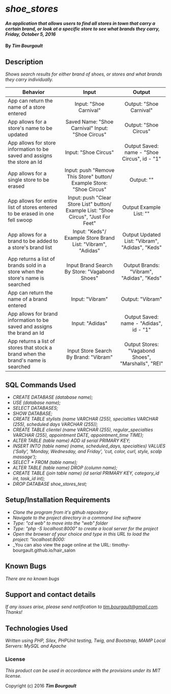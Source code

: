 # _shoe_stores_

#### _An application that allows users to find all stores in town that carry a certain brand, or look at a specific store to see what brands they carry, Friday, October 5, 2016_

#### By _**Tim Bourgault**_

## Description

_Shows search results for either brand of shoes, or stores and what brands they carry individually._

| Behavior |      Input    | Output|
|----------|:-------------:|:-----:|
| App can return the name of a store entered | Input: "Shoe Carnival" | Output: "Shoe Carnival" |
| App allows for a store's name to be updated | Saved Name: "Shoe Carnival" Input: "Shoe Circus" | Output: "Shoe Circus" |
| App allows for store information to be saved and assigns the store an Id | Input: "Shoe Circus" | Output Saved: name - "Shoe Circus", id - "1" |
| App allows for a single store to be erased | Input: push "Remove This Store" button/ Example Store: "Shoe Circus" | Output: "" |
| App allows for entire list of stores entered to be erased in one fell swoop | Input: push "Clear Store List" button/ Example List: "Shoe Circus", "Just For Feet"| Output Example List: "" |
| App allows for a brand to be added to a store's brand list| Input: "Keds"/ Example Store Brand List: "Vibram", "Adidas" | Output Updated List: "Vibram", "Adidas", "Keds" |
| App returns a list of brands sold in a store when the store's name is searched | Input Brand Search By Store: "Vagabond Shoes" | Output Brands: "Vibram", "Adidas", "Keds" |
| App can return the name of a brand entered | Input: "Vibram" | Output: "Vibram" |
| App allows for brand information to be saved and assigns the brand an Id | Input: "Adidas" | Output Saved: name - "Adidas", id - "1" |
| App returns a list of stores that stock a brand when the brand's name is searched | Input Store Search By Brand: "Vibram" | Output Stores: "Vagabond Shoes", "Marshalls", "REI" |


## SQL Commands Used
* _CREATE DATABASE (database name);_
* _USE (database name);_
* _SELECT DATABASES;_
* _SHOW DATABASE;_
* _CREATE TABLE stylists (name VARCHAR (255), specialties VARCHAR (255), scheduled days VARCHAR (255));_
* _CREATE TABLE clientel (name VARCHAR (255), regular_specialties VARCHAR (255), appointment DATE, appointment_time TIME);_
* _ALTER TABLE (table name) ADD id serial PRIMARY KEY;_
* _INSERT INTO (table name) (name, scheduled_days, specialties) VALUES ('Sally', 'Monday, Wednesday, and Friday', 'cut, color, curl, style, scalp massage');_
* _SELECT * FROM (table name);_
* _ALTER TABLE (table name) DROP (column name);_
* _CREATE TABLE (join table name) (id serial PRIMARY KEY, category_id int, task_id int);_
* _DROP DATABASE shoe_stores_test;_

## Setup/Installation Requirements

* _Clone the program from it's github repository_
* _Navigate to the project directory in a command line software_
* _Type: "cd web" to move into the "web" folder_
* _Type: "php -S localhost:8000" to create a local server for the project_
* _Open the browser of your choice and type in this URL to load the project: "localhost:8000:_
* _You can also view the page online at the URL: timothy-bourgault.github.io/hair_salon


## Known Bugs

_There are no known bugs_

## Support and contact details

_If any issues arise, please send notification to tim.bourgault@gmail.com. Thanks!_

## Technologies Used

_Written using PHP, Silex, PHPUnit testing, Twig, and Bootstrap, MAMP Local Servers: MySQL and Apache_

### License

*This product can be used in accordance with the provisions under its MIT license.*

Copyright (c) 2016 **_Tim Bourgault_**
